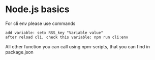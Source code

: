 # Node.js basics

For cli env please use commands

    add variable: setx RSS_key "Variable value"
    after reload cli, check this variable: npm run cli:env

All other function you can call using npm-scripts, that you can find in package.json
